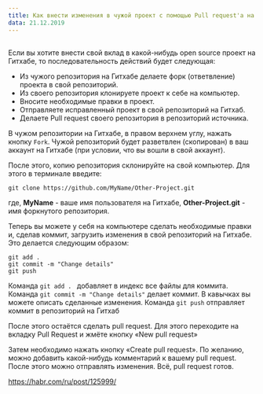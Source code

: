 ```yaml
---
title: Как внести изменения в чужой проект c помощью Pull request'а на GitHub
data: 21.12.2019
---
```


## 

Если вы хотите внести свой вклад в какой-нибудь open source проект на Гитхабе, то последовательность действий будет следующая:

* Из чужого репозитория на Гитхабе делаете форк (ответвление) проекта в свой репозиторий.
* Из своего репозитория клонируете проект к себе на компьютер.
* Вносите необходимые правки в проект.
* Отправляете исправленный проект в свой репозиторий на Гитхаб.
* Делаете Pull request своего репозитория в репозиторий источника.

В чужом репозитории на Гитхабе, в правом верхнем углу, нажать кнопку `Fork`. Чужой репозиторий будет разветвлен (скопирован) в ваш аккаунт на Гитхабе (при условии, что вы вошли в свой аккаунт).

После этого, копию репозитория склонируйте на свой компьютер. Для этого в терминале введите:

```
git clone https://github.com/MyName/Other-Project.git
```

где, **MyName** - ваше имя пользователя на Гитхабе, **Other-Project.git** - имя форкнутого репозитория.

Теперь вы можете у себя на компьютере сделать необходимые правки и, сделав коммит, загрузить изменения в свой репозиторий на Гитхабе. Это делается следующим образом:

```
git add . 
git commit -m "Change details"
git push 
```

Команда ```git add . ```  добавляет в индекс все файлы для коммита.
Команда ```git commit -m "Change details"``` делает коммит. В кавычках вы можете описать сделанные изменения.
Команда ```git push``` отправляет коммит в репозиторий на Гитхаб

После этого остаётся сделать pull request. Для этого переходите на вкладку Pull Request и жмёте кнопку «New pull request»

Затем необходимо нажать кнопку «Create pull request». По желанию, можно добавить какой-нибудь комментарий к вашему pull request. После этого можно отправлять изменения. Всё, pull request готов.









https://habr.com/ru/post/125999/